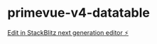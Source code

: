 # primevue-v4-datatable

[Edit in StackBlitz next generation editor ⚡️](https://stackblitz.com/~/github.com/ekstremedia/primevue-v4-datatable)